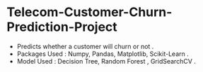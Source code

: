 # Telecom-Customer-Churn-Prediction-Project


- Predicts whether a customer will churn or not .
- Packages Used : Numpy, Pandas, Matplotlib, Scikit-Learn .
- Model Used : Decision Tree, Random Forest , GridSearchCV .
